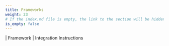 ```yaml
---
title: Frameworks
weight: 23
# If the index.md file is empty, the link to the section will be hidden from the sidebar
is_empty: false
---
```



| Framework | Integration Instructions 